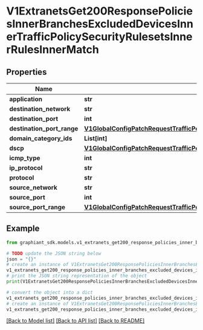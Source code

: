 # V1ExtranetsGet200ResponsePoliciesInnerBranchesExcludedDevicesInnerTrafficPolicySecurityRulesetsInnerRulesInnerMatch


## Properties

Name | Type | Description | Notes
------------ | ------------- | ------------- | -------------
**application** | **str** |  | [optional] 
**destination_network** | **str** |  | [optional] 
**destination_port** | **int** |  | [optional] 
**destination_port_range** | [**V1GlobalConfigPatchRequestTrafficPoliciesSecurityRulesetsValueRulesetRulesValueRuleMatchDestinationPortRange**](V1GlobalConfigPatchRequestTrafficPoliciesSecurityRulesetsValueRulesetRulesValueRuleMatchDestinationPortRange.md) |  | [optional] 
**domain_category_ids** | **List[int]** |  | [optional] 
**dscp** | [**V1GlobalConfigPatchRequestTrafficPoliciesSecurityRulesetsValueRulesetRulesValueRuleMatchDscpMatch**](V1GlobalConfigPatchRequestTrafficPoliciesSecurityRulesetsValueRulesetRulesValueRuleMatchDscpMatch.md) |  | [optional] 
**icmp_type** | **int** |  | [optional] 
**ip_protocol** | **str** |  | [optional] 
**protocol** | **str** |  | [optional] 
**source_network** | **str** |  | [optional] 
**source_port** | **int** |  | [optional] 
**source_port_range** | [**V1GlobalConfigPatchRequestTrafficPoliciesSecurityRulesetsValueRulesetRulesValueRuleMatchDestinationPortRange**](V1GlobalConfigPatchRequestTrafficPoliciesSecurityRulesetsValueRulesetRulesValueRuleMatchDestinationPortRange.md) |  | [optional] 

## Example

```python
from graphiant_sdk.models.v1_extranets_get200_response_policies_inner_branches_excluded_devices_inner_traffic_policy_security_rulesets_inner_rules_inner_match import V1ExtranetsGet200ResponsePoliciesInnerBranchesExcludedDevicesInnerTrafficPolicySecurityRulesetsInnerRulesInnerMatch

# TODO update the JSON string below
json = "{}"
# create an instance of V1ExtranetsGet200ResponsePoliciesInnerBranchesExcludedDevicesInnerTrafficPolicySecurityRulesetsInnerRulesInnerMatch from a JSON string
v1_extranets_get200_response_policies_inner_branches_excluded_devices_inner_traffic_policy_security_rulesets_inner_rules_inner_match_instance = V1ExtranetsGet200ResponsePoliciesInnerBranchesExcludedDevicesInnerTrafficPolicySecurityRulesetsInnerRulesInnerMatch.from_json(json)
# print the JSON string representation of the object
print(V1ExtranetsGet200ResponsePoliciesInnerBranchesExcludedDevicesInnerTrafficPolicySecurityRulesetsInnerRulesInnerMatch.to_json())

# convert the object into a dict
v1_extranets_get200_response_policies_inner_branches_excluded_devices_inner_traffic_policy_security_rulesets_inner_rules_inner_match_dict = v1_extranets_get200_response_policies_inner_branches_excluded_devices_inner_traffic_policy_security_rulesets_inner_rules_inner_match_instance.to_dict()
# create an instance of V1ExtranetsGet200ResponsePoliciesInnerBranchesExcludedDevicesInnerTrafficPolicySecurityRulesetsInnerRulesInnerMatch from a dict
v1_extranets_get200_response_policies_inner_branches_excluded_devices_inner_traffic_policy_security_rulesets_inner_rules_inner_match_from_dict = V1ExtranetsGet200ResponsePoliciesInnerBranchesExcludedDevicesInnerTrafficPolicySecurityRulesetsInnerRulesInnerMatch.from_dict(v1_extranets_get200_response_policies_inner_branches_excluded_devices_inner_traffic_policy_security_rulesets_inner_rules_inner_match_dict)
```
[[Back to Model list]](../README.md#documentation-for-models) [[Back to API list]](../README.md#documentation-for-api-endpoints) [[Back to README]](../README.md)


